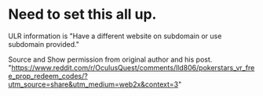 # Need to set this all up.

ULR information is "Have a different website on subdomain or use subdomain provided."

Source and Show permission from original author and his post. "https://www.reddit.com/r/OculusQuest/comments/lld806/pokerstars_vr_free_prop_redeem_codes/?utm_source=share&utm_medium=web2x&context=3"
